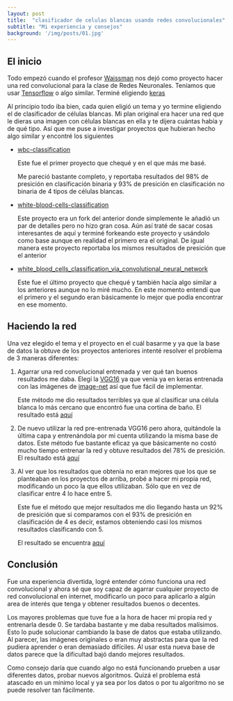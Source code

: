 ```yaml
---
layout: post
title:  "clasificador de celulas blancas usando redes convolucionales"
subtitle: "Mi experiencia y consejos"
background: '/img/posts/01.jpg'
---
```


## El inicio

Todo empezó cuando el profesor [Waissman](https://github.com/juliowaissman) nos dejó como proyecto hacer una red convolucional
para la clase de Redes Neuronales. Teníamos que usar [Tensorflow](https://www.tensorflow.org/) o algo similar. 
Terminé eligiendo [keras](https://keras.io/)

Al principio todo iba bien, cada quien eligió un tema y yo termine eligiendo el de clasificador de células blancas. 
Mi plan original era hacer una red que le dieras una imagen con células blancas en ella y te dijera cuántas había y de qué tipo. 
Así que me puse a investigar proyectos que hubieran hecho algo similar y encontré los siguientes

*   [wbc-classification](https://github.com/dhruvp/wbc-classification)
    
    Este fue el primer proyecto que chequé y en el que más me basé. 
    
    Me pareció bastante completo, y reportaba resultados del 98% de presición en clasificación binaria y 93% de presición en clasificación
    no binaria de 4 tipos de células blancas.
   
*   [white-blood-cells-classification](https://github.com/deadskull7/White-Blood-Cells-Classification)

    Este proyecto era un fork del anterior donde simplemente le añadió un par de detalles pero no hizo gran cosa. Aún así
    traté de sacar cosas interesantes de aquí y terminé forkeando este proyecto y usándolo como base aunque en realidad
    el primero era el original. De igual manera este proyecto reportaba los mismos resultados de presición que el anterior
    
*   [white_blood_cells_classification_via_convolutional_neural_network](https://github.com/JLewiste/white_blood_cells_classification_via_convolutional_neural_network)
    
    Este fue el último proyecto que chequé y también hacía algo similar a los anteriores aunque no lo miré mucho. En este momento
    entendí que el primero y el segundo eran básicamente lo mejor que podía encontrar en ese momento.
    
    
## Haciendo la red

Una vez elegido el tema y el proyecto en el cuál basarme y ya que la base de datos la obtuve de los proyectos anteriores
intenté resolver el problema de 3 maneras diferentes:

1.  Agarrar una red convolucional entrenada y ver qué tan buenos resultados me daba. 
    Elegí la [VGG16](https://gist.github.com/baraldilorenzo/07d7802847aaad0a35d3) ya que venía ya en keras entrenada
    con las imágenes de [image-net](http://image-net.org/) así que fue fácil de implementar. 
    
    Este método me dio resultados terribles ya que al clasificar una célula blanca lo más cercano que encontró fue
    una cortina de baño. El resultado está [aquí](https://github.com/Franko1307/Contador-de-celulas-blancas-con-redes-neuronales-convolucionals/blob/master/libretas/Modelo%20por%20default.ipynb)
    
2.  De nuevo utilizar la red pre-entrenada VGG16 pero ahora, quitándole la última capa y entrenándola por mi cuenta utilizando
    la misma base de datos. Este método fue bastante eficaz ya que básicamente no costó mucho tiempo entrenar la red y obtuve 
    resultados del 78% de presición. El resultado está [aquí](https://github.com/Franko1307/Contador-de-celulas-blancas-con-redes-neuronales-convolucionals/blob/master/libretas/Clasificador-modelo-basico.ipynb)
        
3.  Al ver que los resultados que obtenía no eran mejores que los que se planteaban en los proyectos de arriba, probé a hacer mi propia
    red, modificando un poco la que ellos utilizaban. Sólo que en vez de clasificar entre 4 lo hace entre 5.
    
    Este fue el método que mejor resultados me dio llegando hasta un 92% de presición que si comparamos con el 93% de presición en clasificación de 4
    es decir, estamos obteniendo casi los mismos resultados clasificando con 5.
    
    El resultado se encuentra [aquí](https://github.com/Franko1307/Contador-de-celulas-blancas-con-redes-neuronales-convolucionals/blob/master/libretas/clasificador-modelo-avanzado.ipynb)
        
    
## Conclusión

Fue una experiencia divertida, logré entender cómo funciona una red convolucional y ahora sé que soy capaz de agarrar
cualquier proyecto de red convolucional en internet, modificarlo un poco para aplicarlo a algún area de interés que tenga y obtener
resultados buenos o decentes. 

Los mayores problemas que tuve fue a la hora de hacer mi propia red y entrenarla desde 0. Se tardaba bastante y me daba resultados malísimos. 
Esto lo pude solucionar cambiando la base de datos que estaba utilizando. Al parecer, las imágenes originales o eran muy abstractas para que 
la red pudiera aprender o eran demasiado difíciles. Al usar esta nueva base de datos parece que la dificultad bajó dando mejores resultados.

Como consejo daría que cuando algo no está funcionando prueben a usar diferentes datos, probar nuevos algoritmos. Quizá el problema está atascado
en un mínimo local y ya sea por los datos o por tu algoritmo no se puede resolver tan fácilmente. 